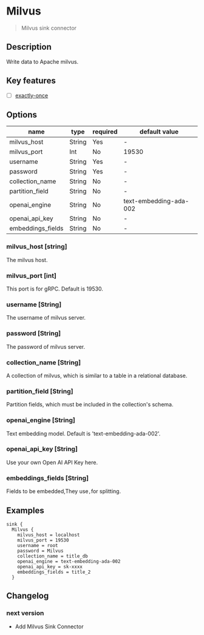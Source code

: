 # Milvus

> Milvus sink connector

## Description

Write data to Apache milvus.

## Key features

- [ ] [exactly-once](file:///Users/liugddx/code/incubator-seatunnel/docs/en/concept/connector-v2-features.md)

## Options

|       name        |  type  | required |     default value      |
|-------------------|--------|----------|------------------------|
| milvus_host       | String | Yes      | -                      |
| milvus_port       | Int    | No       | 19530                  |
| username          | String | Yes      | -                      |
| password          | String | Yes      | -                      |
| collection_name   | String | No       | -                      |
| partition_field   | String | No       | -                      |
| openai_engine     | String | No       | text-embedding-ada-002 |
| openai_api_key    | String | No       | -                      |
| embeddings_fields | String | No       | -                      |

### milvus_host [string]

The milvus host.

### milvus_port [int]

This port is for gRPC. Default is 19530.

### username [String]

The username of milvus server.

### password [String]

The password of milvus server.

### collection_name [String]

A collection of milvus, which is similar to a table in a relational database.

### partition_field [String]

Partition fields, which must be included in the collection's schema.

### openai_engine [String]

Text embedding model. Default is 'text-embedding-ada-002'.

### openai_api_key [String]

Use your own Open AI API Key here.

### embeddings_fields [String]

Fields to be embedded,They use`,`for splitting.

## Examples

```hocon
sink {
  Milvus {
    milvus_host = localhost
    milvus_port = 19530
    username = root
    password = Milvus
    collection_name = title_db
    openai_engine = text-embedding-ada-002
    openai_api_key = sk-xxxx
    embeddings_fields = title_2
  }
```

## Changelog

### next version

- Add Milvus Sink Connector

